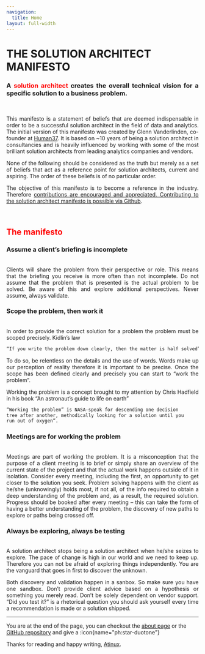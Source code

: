 ```yaml
---
navigation:
  title: Home
layout: full-width
---
```


# THE SOLUTION ARCHITECT MANIFESTO

<div style="text-align: justify;">

### A <span style="color:red"> solution architect </span> creates the overall technical vision for a specific solution to a business problem.

<br>

This manifesto is a statement of beliefs that are deemed indispensable in order to be a successful solution architect in the field of data and analytics. The initial version of this manifesto was created by Glenn Vanderlinden, co-founder at [Human37](https://human37.com). It is based on ~10 years of being a solution architect in consultancies and is heavily influenced by working with some of the most brilliant solution architects from leading analytics companies and vendors.

None of the following should be considered as the truth but merely as a set of beliefs that act as a reference point for solution architects, current and aspiring. The order of these beliefs is of no particular order.

The objective of this manifesto is to become a reference in the industry. Therefore <u>contributions are encouraged and appreciated. Contributing to the solution architect manifesto is possible via Github</u>.

<br>

## <span style="color:red"> The manifesto </span>

### Assume a client’s briefing is incomplete

<br>
Clients will share the problem from their perspective or role. This means that the briefing you receive is more often than not incomplete. Do not assume that the problem that is presented is the actual problem to be solved. Be aware of this and explore additional perspectives. Never assume, always validate.

### Scope the problem, then work it

<br>
In order to provide the correct solution for a problem the problem must be scoped precisely.
Kidlin’s law

```md
“If you write the problem down clearly, then the matter is half solved”.
```

To do so, be relentless on the details and the use of words. Words make up our perception of reality therefore it is important to be precise. Once the scope has been defined clearly and precisely you can start to “work the problem”.

Working the problem is a concept brought to my attention by Chris Hadfield in his book “An astronaut’s guide to life on earth”

```md
“Working the problem” is NASA-speak for descending one decision
tree after another, methodically looking for a solution until you
run out of oxygen”.
```

### Meetings are for working the problem

<br>
Meetings are part of working the problem. It is a misconception that the purpose of a client meeting is to brief or simply share an overview of the current state of the project and that the actual work happens outside of it in isolation. Consider every meeting, including the first, an opportunity to get closer to the solution you seek. Problem solving happens with the client as he/she (unknowingly) holds most, if not all, of the info required to obtain a deep understanding of the problem and, as a result, the required solution. Progress should be booked after every meeting – this can take the form of having a better understanding of the problem, the discovery of new paths to explore or paths being crossed off.

### Always be exploring, always be testing

<br>
A solution architect stops being a solution architect when he/she seizes to explore. The pace of change is high in our world and we need to keep up. Therefore you can not be afraid of exploring things independently. You are the vanguard that goes in first to discover the unknown.

Both discovery and validation happen in a sanbox. So make sure you have one sandbox. Don’t provide client advice based on a hypothesis or something you merely read. Don’t be solely dependent on vendor support. “Did you test it?” is a rhetorical question you should ask yourself every time a recommendation is made or a solution shipped.

</div>

---

You are at the end of the page, you can checkout the [about page](/about) or the [GitHub repository](https://github.com/Atinux/content-wind) and give a :icon{name="ph:star-duotone"}

Thanks for reading and happy writing, [Atinux](https://twitter.com/Atinux).
